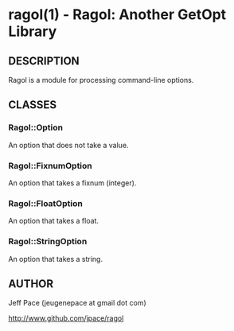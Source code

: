 ragol(1) - Ragol: Another GetOpt Library
========================================

## DESCRIPTION

Ragol is a module for processing command-line options.

## CLASSES

### Ragol::Option

An option that does not take a value.

### Ragol::FixnumOption

An option that takes a fixnum (integer).

### Ragol::FloatOption

An option that takes a float.

### Ragol::StringOption

An option that takes a string.

## AUTHOR

Jeff Pace (jeugenepace at gmail dot com)

http://www.github.com/jpace/ragol

